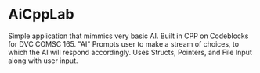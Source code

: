 # AiCppLab
Simple application that mimmics very basic AI.
Built in CPP on Codeblocks for DVC COMSC 165. 
"AI" Prompts user to make a stream of choices, to which the AI will respond accordingly.
Uses Structs, Pointers, and File Input along with user input.
